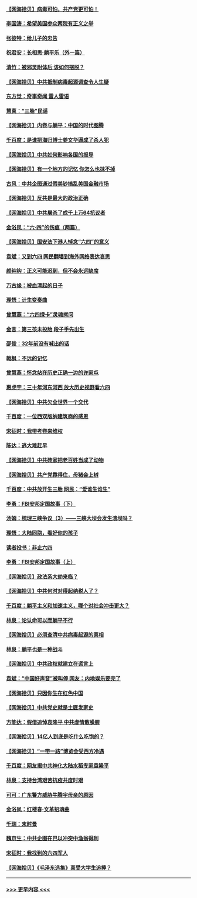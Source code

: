#### [【网海拾贝】病毒可怕，共产党更可怕！](../pages/nsc993/n13020728.md?t=06150602) 
#### [李国涛：希望美国参众两院有正义之举](../pages/nsc993/n13020674.md?t=06150602) 
#### [张彼特：给儿子的忠告](../pages/nsc993/n13018934.md?t=06150602) 
#### [祝君安：长相思‧躺平乐（外一篇）](../pages/nsc993/n13018923.md?t=06150602) 
#### [清竹：被邪灵附体后 该如何摆脱？](../pages/nsc993/n13018877.md?t=06150602) 
#### [【网海拾贝】中共抵制病毒起源调查令人生疑](../pages/nsc993/n13017785.md?t=06150602) 
#### [东方觉：奇事奇闻 雷人雷语](../pages/nsc993/n13017577.md?t=06150602) 
#### [慧真：“三胎”民谣](../pages/nsc993/n13017394.md?t=06150602) 
#### [【网海拾贝】内卷与躺平：中国的时代图腾](../pages/nsc993/n13016128.md?t=06150602) 
#### [千百度：是谁把海归博士姜文华逼成了杀人犯](../pages/nsc993/n13015218.md?t=06150602) 
#### [【网海拾贝】中共如何影响各国的报导](../pages/nsc993/n13012599.md?t=06150602) 
#### [【网海拾贝】有一个地方的记忆 你怎么也抹不掉](../pages/nsc993/n13009802.md?t=06150602) 
#### [古风：中共企图通过假美钞搞乱美国金融市场](../pages/nsc993/n13009626.md?t=06150602) 
#### [【网海拾贝】反共是最大的政治正确](../pages/nsc993/n13007051.md?t=06150602) 
#### [【网海拾贝】中共屠杀了成千上万64抗议者](../pages/nsc993/n13002713.md?t=06150602) 
#### [金浴凤：“六·四”的伤痕（两篇）](../pages/nsc993/n13001719.md?t=06150602) 
#### [【网海拾贝】国安法下港人悼念“六四”的意义](../pages/nsc993/n13001039.md?t=06150602) 
#### [袁斌：又到六四 网民翻墙到海外网络表达哀思](../pages/nsc993/n13000995.md?t=06150602) 
#### [颜纯钩：正义可能迟到，但不会永远缺席](../pages/nsc993/n13000920.md?t=06150602) 
#### [万古缘：被血漂起的日子](../pages/nsc993/n13000914.md?t=06150602) 
#### [理悟：计生变奏曲](../pages/nsc993/n13000414.md?t=06150602) 
#### [曾慧燕：“六四绿卡”灵魂拷问](../pages/nsc993/n13000277.md?t=06150602) 
#### [金言：第三孩未投胎 段子手先出生](../pages/nsc993/n13000215.md?t=06150602) 
#### [邵俊：32年前没有喊出的话](../pages/nsc993/n13000181.md?t=06150602) 
#### [戟枫：不远的记忆](../pages/nsc993/n13000121.md?t=06150602) 
#### [曾慧燕：怀念站在历史正确一边的许家屯](../pages/nsc993/n13000073.md?t=06150602) 
#### [惠虎宇：三十年河东河西 放大历史视野看六四](../pages/nsc993/n13000018.md?t=06150602) 
#### [【网海拾贝】中共欠全世界一个交代](../pages/nsc993/n12998706.md?t=06150602) 
#### [千百度：一位西双版纳建筑商的感恩](../pages/nsc993/n12998487.md?t=06150602) 
#### [宋征时：我带考卷来维权](../pages/nsc993/n12994088.md?t=06150602) 
#### [陈达：逃大难赶早](../pages/nsc993/n12993569.md?t=06150602) 
#### [【网海拾贝】中共砖家把老百姓当成了动物](../pages/nsc993/n12993483.md?t=06150602) 
#### [【网海拾贝】共产党靠得住，母猪会上树](../pages/nsc993/n12990730.md?t=06150602) 
#### [千百度：中共放开生三胎 网民：“爱谁生谁生”](../pages/nsc993/n12990644.md?t=06150602) 
#### [李勇：FBI安邦定国故事（下）](../pages/nsc993/n12987854.md?t=06150602) 
#### [汤姆：梳理三峡争议（3）——三峡大坝会发生溃坝吗？](../pages/nsc993/n12989806.md?t=06150602) 
#### [理悟：大陆同胞，看好你的孩子](../pages/nsc993/n12989778.md?t=06150602) 
#### [读者投书：非止六四](../pages/nsc993/n12989673.md?t=06150602) 
#### [李勇：FBI安邦定国故事（上）](../pages/nsc993/n12987749.md?t=06150602) 
#### [【网海拾贝】政法系大劫来临？](../pages/nsc993/n12987596.md?t=06150602) 
#### [【网海拾贝】中共何时对得起纳税人了？](../pages/nsc993/n12985578.md?t=06150602) 
#### [千百度：躺平主义和加速主义，哪个对社会冲击更大？](../pages/nsc993/n12985512.md?t=06150602) 
#### [林泉：论认命可以而躺平不行](../pages/nsc993/n12985505.md?t=06150602) 
#### [【网海拾贝】必须查清中共病毒起源的真相](../pages/nsc993/n12984276.md?t=06150602) 
#### [林泉：躺平也是一种战斗](../pages/nsc993/n12984194.md?t=06150602) 
#### [【网海拾贝】中共政权就建立在谎言上](../pages/nsc993/n12981880.md?t=06150602) 
#### [袁斌：“中国好声音”被叫停 网友：内地娱乐要完了](../pages/nsc993/n12981826.md?t=06150602) 
#### [【网海拾贝】只因你生在红色中国](../pages/nsc993/n12979096.md?t=06150602) 
#### [【网海拾贝】中共党史就是土匪发家史](../pages/nsc993/n12976478.md?t=06150602) 
#### [方能达：假借追悼袁隆平 中共虚情散臊腥](../pages/nsc993/n12976396.md?t=06150602) 
#### [【网海拾贝】14亿人到底是吃什么吃饱的？](../pages/nsc993/n12974125.md?t=06150602) 
#### [【网海拾贝】“一带一路”博览会受西方冷遇](../pages/nsc993/n12971787.md?t=06150602) 
#### [千百度：网友揭中共神化大陆水稻专家袁隆平](../pages/nsc993/n12971733.md?t=06150602) 
#### [林泉：支持台湾艰苦抗疫共度时艰](../pages/nsc993/n12971350.md?t=06150602) 
#### [可可：广东警方威胁牛腾宇母亲的原因](../pages/nsc993/n12971100.md?t=06150602) 
#### [金浴凤：红楼春·文革招魂曲](../pages/nsc993/n12970354.md?t=06150602) 
#### [千瑞：末时景](../pages/nsc993/n12970337.md?t=06150602) 
#### [魏京生：中共企图在巴以冲突中渔翁得利](../pages/nsc993/n12970286.md?t=06150602) 
#### [宋征时：我找到的六四军人](../pages/nsc993/n12970213.md?t=06150602) 
#### [【网海拾贝】《毛泽东选集》真受大学生追捧？](../pages/nsc993/n12968779.md?t=06150602) 

----
#### [ >>> 更早内容 <<< ](../indexes/nsc993-earlier.md)
